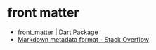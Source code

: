 # front matter

- [front_matter | Dart Package](https://pub.dev/packages/front_matter)
- [Markdown metadata format - Stack Overflow](https://stackoverflow.com/questions/44215896/markdown-metadata-format)
